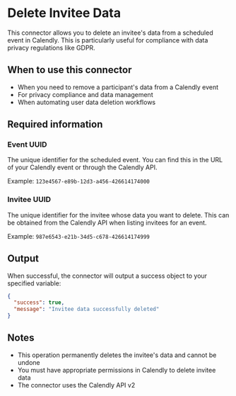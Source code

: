 # Delete Invitee Data

This connector allows you to delete an invitee's data from a scheduled event in Calendly. This is particularly useful for compliance with data privacy regulations like GDPR.

## When to use this connector

- When you need to remove a participant's data from a Calendly event
- For privacy compliance and data management
- When automating user data deletion workflows

## Required information

### Event UUID
The unique identifier for the scheduled event. You can find this in the URL of your Calendly event or through the Calendly API.

Example: `123e4567-e89b-12d3-a456-426614174000`

### Invitee UUID
The unique identifier for the invitee whose data you want to delete. This can be obtained from the Calendly API when listing invitees for an event.

Example: `987e6543-e21b-34d5-c678-426614174999`

## Output

When successful, the connector will output a success object to your specified variable:

```json
{
  "success": true,
  "message": "Invitee data successfully deleted"
}
```

## Notes

- This operation permanently deletes the invitee's data and cannot be undone
- You must have appropriate permissions in Calendly to delete invitee data
- The connector uses the Calendly API v2